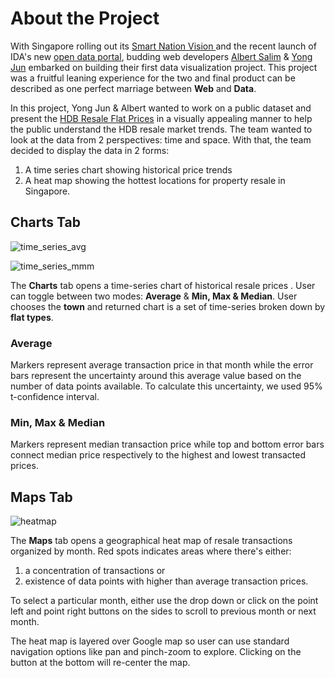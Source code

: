 # About the Project

With Singapore rolling out its [Smart Nation Vision ](https://www.ida.gov.sg/Tech-Scene-News/Smart-Nation-Vision)  and the recent launch of IDA's new [open data portal](https://data.gov.sg/), budding web developers [Albert Salim](https://github.com/caalberts) & [Yong Jun](https://github.com/yongjun21) embarked on building their first data visualization project. This project was a fruitful leaning experience for the two and final product can be described as one perfect marriage between **Web** and **Data**.

In this project, Yong Jun & Albert wanted to work on a public dataset and present the [HDB Resale Flat Prices](https://data.gov.sg/dataset/resale-flat-prices)  in a visually appealing manner to help the public understand the HDB resale market trends. The team wanted to look at the data from 2 perspectives: time and space. With that, the team decided to display the data in 2 forms:

1. A time series chart showing historical price trends
2. A heat map showing the hottest locations for property resale in Singapore.

## Charts Tab
<!-- Build a div replica of the Charts tab here-->

![time_series_avg](/img/Average_Screenshot.png)

![time_series_mmm](/img/MMM_Screenshot.png)

<!-- Use display: inline-block for the two screenshots-->

The **Charts** tab opens a time-series chart of historical resale prices . User can toggle between two modes: **Average** & **Min, Max & Median**. User chooses the **town** and returned chart is a set of time-series broken down by **flat types**.

### Average
Markers represent average transaction price in that month while the error bars represent the uncertainty around this average value based on the number of data points available. To calculate this uncertainty, we used 95% t-confidence interval.

### Min, Max & Median
Markers represent median transaction price while top and bottom error bars connect median price respectively to the highest and lowest transacted prices.

## Maps Tab
<!-- Build a div replica of the Maps tab here-->

![heatmap](/img/Heatmap_Screenshot.png)

The **Maps** tab opens a geographical heat map of resale transactions organized by month. Red spots indicates areas where there's either:

1. a concentration of transactions or
2. existence of data points with higher than average transaction prices.

To select a particular month, either use the drop down or click on the point left and point right buttons on the sides to scroll to previous month or next month.

The heat map is layered over Google map so user can use standard navigation options like pan and pinch-zoom to explore. Clicking on the button at the bottom will re-center the map.
